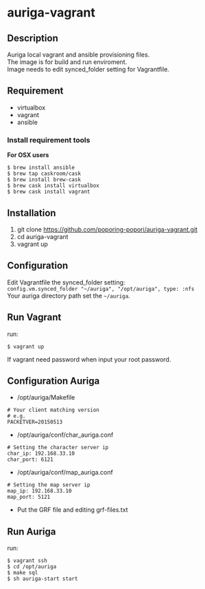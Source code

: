 # auriga-vagrant
## Description
Auriga local vagrant and ansible provisioning files.  
The image is for build and run enviroment.  
Image needs to edit synced_folder setting for Vagrantfile.

## Requirement
*  virtualbox
*  vagrant
*  ansible

### Install requirement tools
**For OSX users**  
```
$ brew install ansible
$ brew tap caskroom/cask
$ brew install brew-cask
$ brew cask install virtualbox
$ brew cask install vagrant
```

## Installation
1. git clone https://github.com/poporing-popori/auriga-vagrant.git
2. cd auriga-vagrant
3. vagrant up

## Configuration
Edit Vagrantfile the synced_folder setting:  
`config.vm.synced_folder "~/auriga", "/opt/auriga", type: :nfs`  
Your auriga directory path set the `~/auriga`.

## Run Vagrant
run:  
```
$ vagrant up
```
If vagrant need password when input your root password.

## Configuration Auriga
* /opt/auriga/Makefile
```
# Your client matching version
# e.g.
PACKETVER=20150513
```
* /opt/auriga/conf/char_auriga.conf
```
# Setting the character server ip
char_ip: 192.168.33.10
char_port: 6121
```
* /opt/auriga/conf/map_auriga.conf
```
# Setting the map server ip
map_ip: 192.168.33.10
map_port: 5121
```
* Put the GRF file and editing grf-files.txt

## Run Auriga
run:
```
$ vagrant ssh
$ cd /opt/auriga
$ make sql
$ sh auriga-start start
```